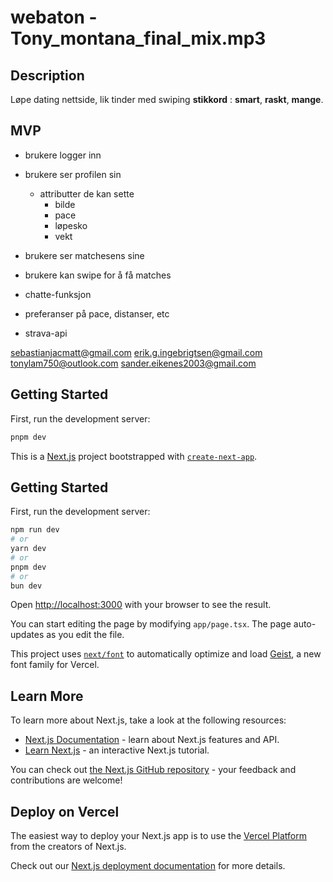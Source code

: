# webaton - Tony_montana_final_mix.mp3

## Description
Løpe dating nettside, lik tinder med swiping **stikkord** : **smart**, **raskt**, **mange**. 

## MVP
- brukere logger inn
- brukere ser profilen sin
  - attributter de kan sette
    - bilde
    - pace
    - løpesko
    - vekt
- brukere ser matchesens sine
- brukere kan swipe for å få matches
- chatte-funksjon

- preferanser på pace, distanser, etc
- strava-api

sebastianjacmatt@gmail.com
erik.g.ingebrigtsen@gmail.com
tonylam750@outlook.com
sander.eikenes2003@gmail.com

## Getting Started

First, run the development server:

```bash
pnpm dev
```




This is a [Next.js](https://nextjs.org) project bootstrapped with [`create-next-app`](https://nextjs.org/docs/app/api-reference/cli/create-next-app).

## Getting Started

First, run the development server:

```bash
npm run dev
# or
yarn dev
# or
pnpm dev
# or
bun dev
```

Open [http://localhost:3000](http://localhost:3000) with your browser to see the result.

You can start editing the page by modifying `app/page.tsx`. The page auto-updates as you edit the file.

This project uses [`next/font`](https://nextjs.org/docs/app/building-your-application/optimizing/fonts) to automatically optimize and load [Geist](https://vercel.com/font), a new font family for Vercel.

## Learn More

To learn more about Next.js, take a look at the following resources:

- [Next.js Documentation](https://nextjs.org/docs) - learn about Next.js features and API.
- [Learn Next.js](https://nextjs.org/learn) - an interactive Next.js tutorial.

You can check out [the Next.js GitHub repository](https://github.com/vercel/next.js) - your feedback and contributions are welcome!

## Deploy on Vercel

The easiest way to deploy your Next.js app is to use the [Vercel Platform](https://vercel.com/new?utm_medium=default-template&filter=next.js&utm_source=create-next-app&utm_campaign=create-next-app-readme) from the creators of Next.js.

Check out our [Next.js deployment documentation](https://nextjs.org/docs/app/building-your-application/deploying) for more details.
